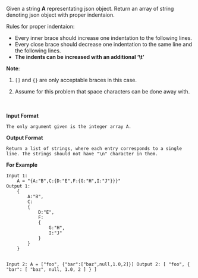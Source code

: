 <div class="markdown-content" id="problem-content">
<p>Given a string <strong>A</strong> representating json object. Return an array of string denoting json object with proper indentaion.</p>
<p>Rules for proper indentaion:</p>
<ul>
<li>Every inner brace should increase one indentation to the following lines.</li>
<li>Every close brace should decrease one indentation to the same line and the following lines.</li>
<li><strong>The indents can be increased with an additional ‘\t’</strong></li>
</ul>
<p><strong>Note</strong>:</p>
<ol>
<li>
<p><code class="highlighter-rouge">[]</code> and <code class="highlighter-rouge"><span class="p">{}</span></code> are only acceptable braces in this case.</p>
</li>
<li>
<p>Assume for this problem that space characters can be done away with.</p>
</li>
</ol>
<p><br/><br/>
<strong>Input Format</strong></p>
<div class="highlighter-rouge"><pre class="highlight"><code>The only argument given is the integer array A.
</code></pre>
</div>
<p><strong>Output Format</strong></p>
<div class="highlighter-rouge"><pre class="highlight"><code>Return a list of strings, where each entry corresponds to a single line. The strings should not have "\n" character in them.
</code></pre>
</div>
<p><strong>For Example</strong></p>
<div class="highlighter-rouge"><pre class="highlight"><code>Input 1:
    A = "{A:"B",C:{D:"E",F:{G:"H",I:"J"}}}"
Output 1:
    { 
        A:"B",
        C: 
        { 
            D:"E",
            F: 
            { 
                G:"H",
                I:"J"
            } 
        } 
    }

Input 2:
    A = ["foo", {"bar":["baz",null,1.0,2]}]
Output 2:
   [
        "foo", 
        {
            "bar":
            [
                "baz", 
                null, 
                1.0, 
                2
            ]
        }
    ]
</code></pre>
</div>

</div>